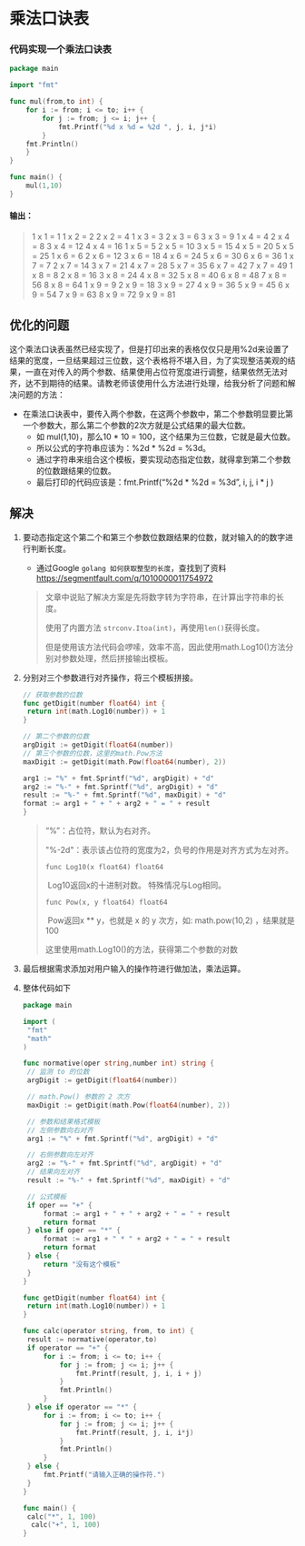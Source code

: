 # 乘法口诀表

### 代码实现一个乘法口诀表

```go
package main

import "fmt"

func mul(from,to int) {
	for i := from; i <= to; i++ {
		for j := from; j <= i; j++ {
			fmt.Printf("%d x %d = %2d ", j, i, j*i)
		}
	fmt.Println()
	}
}

func main() {
	mul(1,10)
}

```

#### 输出：

> 1 x 1 =  1 
> 1 x 2 =  2 2 x 2 =  4 
> 1 x 3 =  3 2 x 3 =  6 3 x 3 =  9 
> 1 x 4 =  4 2 x 4 =  8 3 x 4 = 12 4 x 4 = 16 
> 1 x 5 =  5 2 x 5 = 10 3 x 5 = 15 4 x 5 = 20 5 x 5 = 25 
> 1 x 6 =  6 2 x 6 = 12 3 x 6 = 18 4 x 6 = 24 5 x 6 = 30 6 x 6 = 36 
> 1 x 7 =  7 2 x 7 = 14 3 x 7 = 21 4 x 7 = 28 5 x 7 = 35 6 x 7 = 42 7 x 7 = 49 
> 1 x 8 =  8 2 x 8 = 16 3 x 8 = 24 4 x 8 = 32 5 x 8 = 40 6 x 8 = 48 7 x 8 = 56 8 x 8 = 64 
> 1 x 9 =  9 2 x 9 = 18 3 x 9 = 27 4 x 9 = 36 5 x 9 = 45 6 x 9 = 54 7 x 9 = 63 8 x 9 = 72 9 x 9 = 81 



## 优化的问题

这个乘法口诀表虽然已经实现了，但是打印出来的表格仅仅只是用%2d来设置了结果的宽度，一旦结果超过三位数，这个表格将不堪入目，为了实现整洁美观的结果，一直在对传入的两个参数、结果使用占位符宽度进行调整，结果依然无法对齐，达不到期待的结果。请教老师该使用什么方法进行处理，给我分析了问题和解决问题的方法：

- 在乘法口诀表中，要传入两个参数，在这两个参数中，第二个参数明显要比第一个参数大，那么第二个参数的2次方就是公式结果的最大位数。
  - 如 mul(1,10)，那么10 * 10 = 100，这个结果为三位数，它就是最大位数。
  - 所以公式的字符串应该为：%2d * %2d = %3d。
  - 通过字符串来组合这个模板，要实现动态指定位数，就得拿到第二个参数的位数跟结果的位数。
  - 最后打印的代码应该是：fmt.Printf(“%2d * %2d = %3d”, i, j, i * j )



## 解决

1. 要动态指定这个第二个和第三个参数位数跟结果的位数，就对输入的的数字进行判断长度。

   - 通过Google `golang 如何获取整型的长度`，查找到了资料 https://segmentfault.com/q/1010000011754972

   > 文章中说贴了解决方案是先将数字转为字符串，在计算出字符串的长度。
   >
   > 使用了内置方法 `strconv.Itoa(int)`，再使用`len()`获得长度。
   >
   > 但是使用该方法代码会啰嗦，效率不高，因此使用math.Log10()方法分别对参数处理，然后拼接输出模板。

2. 分别对三个参数进行对齐操作，将三个模板拼接。

   ```go
   // 获取参数的位数
   func getDigit(number float64) int {
   	return int(math.Log10(number)) + 1
   }
   
   // 第二个参数的位数
   argDigit := getDigit(float64(number))
   // 第三个参数的位数，这里的math.Pow方法
   maxDigit := getDigit(math.Pow(float64(number), 2))
   
   arg1 := "%" + fmt.Sprintf("%d", argDigit) + "d"
   arg2 := "%-" + fmt.Sprintf("%d", argDigit) + "d"
   result := "%-" + fmt.Sprintf("%d", maxDigit) + "d"
   format := arg1 + " + " + arg2 + " = " + result  
   }
   ```

   > “%”：占位符，默认为右对齐。
   >
   > "%-2d"：表示该占位符的宽度为2，负号的作用是对齐方式为左对齐。
   >
   > `func Log10(x float64) float64`
   >
   > ​	Log10返回x的十进制对数。 特殊情况与Log相同。
   >
   > `func Pow(x, y float64) float64`
   >
   > ​	Pow返回x ** y，也就是 x 的 y 次方，如: math.pow(10,2) ，结果就是100
   >
   > 这里使用math.Log10()的方法，获得第二个参数的对数

3. 最后根据需求添加对用户输入的操作符进行做加法，乘法运算。

4. 整体代码如下

   ```go
   package main
   
   import (
   	"fmt"
   	"math"
   )
   
   func normative(oper string,number int) string {
   	// 监测 to 的位数
   	argDigit := getDigit(float64(number))
   
   	// math.Pow() 参数的 2 次方
   	maxDigit := getDigit(math.Pow(float64(number), 2))
   
   	// 参数和结果格式模板
   	// 左侧参数向右对齐
   	arg1 := "%" + fmt.Sprintf("%d", argDigit) + "d"
   
   	// 右侧参数向左对齐
   	arg2 := "%-" + fmt.Sprintf("%d", argDigit) + "d"
   	// 结果向左对齐
   	result := "%-" + fmt.Sprintf("%d", maxDigit) + "d"
   
   	// 公式模板
   	if oper == "+" {
   		format := arg1 + " + " + arg2 + " = " + result
   		return format
   	} else if oper == "*" {
   		format := arg1 + " * " + arg2 + " = " + result
   		return format
   	} else {
   		return "没有这个模板"
   	}
   }
   
   func getDigit(number float64) int {
   	return int(math.Log10(number)) + 1
   }
   
   func calc(operator string, from, to int) {
   	result := normative(operator,to)
   	if operator == "+" {
   		for i := from; i <= to; i++ {
   			for j := from; j <= i; j++ {
   				fmt.Printf(result, j, i, i + j)
   			}
   			fmt.Println()
   		}
   	} else if operator == "*" {
   		for i := from; i <= to; i++ {
   			for j := from; j <= i; j++ {
   				fmt.Printf(result, j, i, i*j)
   			}
   			fmt.Println()
   		}
   	} else {
   		fmt.Printf("请输入正确的操作符.")
   	}
   }
   
   func main() {
   	calc("*", 1, 100)
     calc("+", 1, 100)
   }
   
   ```

   





